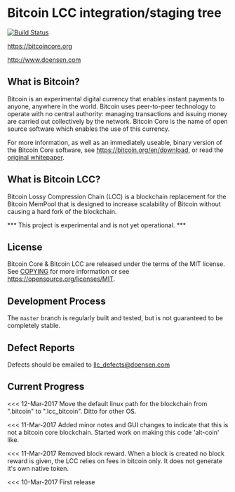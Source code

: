 Bitcoin LCC integration/staging tree
=====================================

[![Build Status](https://travis-ci.org/bitcoin/bitcoin.svg?branch=master)](https://travis-ci.org/bitcoin/bitcoin)

https://bitcoincore.org

http://www.doensen.com

What is Bitcoin?
----------------

Bitcoin is an experimental digital currency that enables instant payments to
anyone, anywhere in the world. Bitcoin uses peer-to-peer technology to operate
with no central authority: managing transactions and issuing money are carried
out collectively by the network. Bitcoin Core is the name of open source
software which enables the use of this currency.

For more information, as well as an immediately useable, binary version of
the Bitcoin Core software, see https://bitcoin.org/en/download, or read the
[original whitepaper](https://bitcoincore.org/bitcoin.pdf).

What is Bitcoin LCC?
--------------------

Bitcoin Lossy Compression Chain (LCC) is a blockchain replacement for the Bitcoin MemPool that is designed to increase scalability of Bitcoin without causing a hard fork of the blockchain. 

*** This project is experimental and is not yet operational. ***

License
-------

Bitcoin Core & Bitcoin LCC are released under the terms of the MIT license. See [COPYING](COPYING) for more
information or see https://opensource.org/licenses/MIT.

Development Process
-------------------

The `master` branch is regularly built and tested, but is not guaranteed to be
completely stable. 


Defect Reports
--------------

Defects should be emailed to llc_defects@doensen.com

Current Progress
----------------

<<< 12-Mar-2017
    Move the default linux path for the blockchain from ".bitcoin" to ".lcc_bitcoin". Ditto for other OS.

<<< 11-Mar-2017
    Added minor notes and GUI changes to indicate that this is not a bitcoin core blockchain. Started work on making this code 'alt-coin' like.

<<< 11-Mar-2017
	Removed block reward. When a block is created no block reward is given, the LCC relies on fees in bitcoin only. It does not generate it's own native token.   

<<< 10-Mar-2017 
	First release 
 

